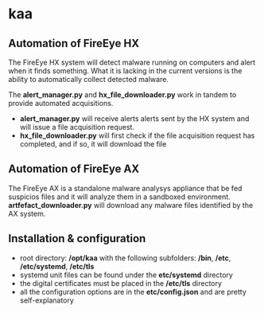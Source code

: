 # kaa

## Automation of FireEye HX
The FireEye HX system will detect malware running on computers and alert when it finds something.
What it is lacking in the current versions is the ability to automatically collect detected malware.

The **alert_manager.py** and **hx_file_downloader.py** work in tandem to provide automated acquisitions.

* **alert_manager.py** will receive alerts alerts sent by the HX system and will issue a file acquisition request.
* **hx_file_downloader.py** will first check if the file acquisition request has completed, and if so, it will download the file

## Automation of FireEye AX
The FireEye AX is a standalone malware analysys appliance that be fed suspicios files and it will analyze them in a sandboxed environment.
**artfefact_downloader.py** will download any malware files identified by the AX system.

## Installation & configuration
* root directory: **/opt/kaa** with the following subfolders: **/bin**, **/etc**, **/etc/systemd**, **/etc/tls**
* systemd unit files can be found under the **etc/systemd** directory
* the digital certificates must be placed in the **/etc/tls** directory
* all the configuration options are in the **etc/config.json** and are pretty self-explanatory
